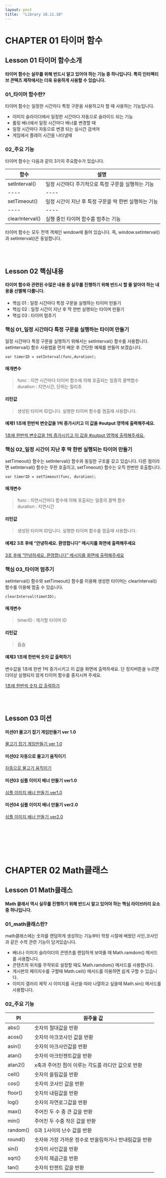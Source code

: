 ```yaml
---
layout: post
title:  "Library 18.11.10"
---
```


CHAPTER 01 타이머 함수
=============

Lesson 01 타이머 함수소개
-------------

#### 타이머 함수는 실무를 위해 반드시 알고 있어야 하는 기능 중 하나입니다. 특히 인터렉티브 콘텍츠 제작에서는 더욱 유용하게 사용할 수 있습니다. 

### 01_타이머 함수란?

타이머 함수는 일정한 시간마다 특정 구문을 사용하고자 할 때 사용하는 기능입니다.

- 이미지 슬라이더에서 일정한 시간마다 자동으로 슬라이드 되는 기능 <br>
- 롤링 배너에서 일정 시간마다 배너를 변경할 때 <br>
- 일정 시간마다 자동으로 변경 되는 실시간 검색어 <br>
- 게임에서 플레이 시간을 나타낼때 <br>

### 02_주요 기능

타이머 함수는 다음과 같이 3가지 주요함수가 있습니다.

함수 | 설명
---- | ----
setInterval() | 일정 시간마다 주기적으로 특정 구문을 실행하는 기능
---- | ---- | ----
setTimeout() | 일정 시간이 지난 후 특정 구문을 딱 한번 실행하는 기능
---- | ---- | ----
clearInterval() | 실행 중인 타이머 함수를 멈추는 기능

타이머 함수는 모두 전역 객체인 window에 들어 있습니다. 즉, window.setInterval()과 setInterval()은 동일합니다.

<br><br>
Lesson 02 핵심내용
-------------

#### 타이머 함수와 관련된 수많은 내용 중 실무를 진행하기 위해 반드시 할 줄 알아야 하는 내용을 선별해 다룹니다.

- 핵심 01 : 일정 시간마다 특정 구문을 실행하는 타이머 만들기 <br>
- 핵심 02 : 일정 시간이 지난 후 딱 한번 실행되는 타이머 만들기 <br>
- 핵심 03 : 타이머 멈추기 <br>

### 핵심 01_일정 시간마다 특정 구문을 실행하는 타이머 만들기

일정 시간마다 특정 구문을 실행하기 위해서는 setInterval() 함수를 사용합니다. setInterval() 함수 사용법을 먼저 배운 후 간단한 예제를 만들어 보겠습니다.

<pre><code>var timerID = setInterval(func,duration);</code></pre>

#### 매개변수 
> func : 지연 시간마다 타이머 함수에 의해 호출되는 일종의 콜백함수 <br>
> duration : 지연시간, 단위는 밀리초

#### 리턴값
> 생성된 타이머 ID입니다. 실행한 타이머 함수를 멈출때 사용합니다.

#### 예제1 1초에 한번씩 변숫값을 1씩 증가시키고 이 값을 #output 영역에 출력해주세요.

[1초에 한번씩 변숫값을 1씩 증가시키고 이 값을 #output 영역에 출력해주세요.](https://jsfiddle.net/zxf7bjhp/)


### 핵심 02_일정 시간이 지난 후 딱 한번 실행되는 타이머 만들기

setTimeout() 함수는 setInterval() 함수와 동일한 구조를 갖고 있습니다. 다른 점이라면 setInterval() 함수는 무한 호출이고, setTimeout() 함수는 오직 한번만 호출합니다.

<pre><code>var timerID = setTimeout(func, duration);</code></pre>

#### 매개변수 
> func : 지연시간마다 함수에 의해 호출되는 일종의 콜백 함수 <br>
> duration : 지연시간

#### 리턴값
> 생성된 타이머 ID입니다. 실행한 타이머 함수를 멈출때 사용합니다.

#### 예제2 3초 후에 “안녕하세요. 환영합니다” 메시지를 화면에 출력해주세요

[3초 후에 “안녕하세요. 환영합니다” 메시지를 화면에 출력해주세요](https://jsfiddle.net/f7Lkvp29/)


### 핵심 03_타이머 멈추기

setInterval() 함수와 setTimeout() 함수를 이용해 생성한 타이머는 clearInterval() 함수를 이용해 멈출 수 있습니다.

<pre><code>clearInterval(timetID);</code></pre>

#### 매개변수 
> timerID : 제거할 타이머 ID

#### 리턴값
> 음슴

#### 예제3 1초에 한번씩 숫자 값 출력하기

변수값을 1초에 한번 1씩 증가시키고 이 값을 화면에 출력하세요. 단 정지버튼을 누르면 더이상 실행되지 않게 타이머 함수를 중지시켜 주세요.

[1초에 한번씩 숫자 값 출력하기](https://jsfiddle.net/toad580m/3/)

<br><br>
Lesson 03 미션
-------------

#### 미션01 물고기 잡기 게임만들기 ver 1.0

[물고기 잡기 게임만들기 ver 1.0](https://jsfiddle.net/6ya01hsg/1/)

#### 미션02 자동으로 물고기 움직이기

[자동으로 물고기 움직이기](https://jsfiddle.net/qmga3vto/2/)


#### 미션03 심플 이미지 배너 만들기 ver1.0

[심플 이미지 배너 만들기 ver1.0](https://jsfiddle.net/wmbeq982/1/)

#### 미션04 심플 이미지 배너 만들기 ver2.0

[심플 이미지 배너 만들기 ver2.0](https://jsfiddle.net/9p0zwehj/)

<br><br><br>
CHAPTER 02 Math클래스
=============

Lesson 01 Math클래스
-------------

#### Math 클래서 역시 실무를 진행하기 위해 반드시 알고 있어야 하는 핵심 라이브러리 요소 중 하나입니다.

### 01_math클래스란?

math클래스에는 숫자를 랜덤하게 생성하는 기능부터 학창 시절에 배웠던 사인,코사인과 같은 수학 관련 기능이 담겨있습니다.

- 배너나 이미지 슬라이더의 콘텐츠를 랜덤하게 보여줄 때 Math.ramdom() 메서드를 사용합니다.
- 콘텐츠의 위치를 무작위로 설정할 때도 Math.ramdom() 메서드를 사용합니다.
- 게시판의 페이지수를 구할때 Math.ceil() 메서드를 이용하면 쉽게 구할 수 있습니다.
- 이미지 갤러리 제작 시 이미지를 곡선을 따라 나열하고 싶을때 Math.sin() 메서드를 사용합니다.

### 02_주요 기능

PI | 원주율 값
---- | ----
abs() | 숫자의 절대값을 반환
acos() | 숫자의 아크코사인 값을 반환
asin() | 숫자의 아크사인값을 반환
atan() | 숫자의 아크탄젠트값을 반환
atan2() | x축과 주어진 점이 이루는 각도를 라디안 값으로 반환
ceil() | 숫자의 올림값을 반환
cos() | 숫자의 코사인 값을 반환
floor() | 숫자의 내림값을 반환
log() | 숫자의 자연로그값을 반환
max() | 주어진 두 수 중 큰 값을 반환
min() | 주어진 두 수중 작은 값을 반환
random() | 0과 1사이의 난수 값을 반환
round() | 숫자와 가장 가까운 정수로 반올림하거나 반내림값을 반환
sin() | 숫자의 사인값을 반환
sqrt() | 숫자의 제곱근을 반환
tan() | 숫자의 탄젠트 값을 반환
